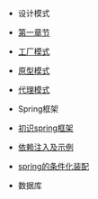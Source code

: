 - 设计模式



- [第一章节](desgin-pattern/Java面试必备：手写单例模式.md)

- [工厂模式](desgin-pattern/工厂模式超详解（代码示例）.md)

- [原型模式](desgin-pattern/设计模式之原型模式.md)

- [代理模式](desgin-pattern/设计模式之代理模式.md)



- Spring框架



- [初识spring框架](spring/[10分钟学Spring]：（一）初识Spring框架.md)

- [依赖注入及示例](spring/[10分钟学Spring]：（二）一文搞懂spring依赖注入（DI）.md)

- [spring的条件化装配](spring/[10分钟学Spring]：（三）你了解spring的高级装配吗_条件化装配bean.md)



- 数据库